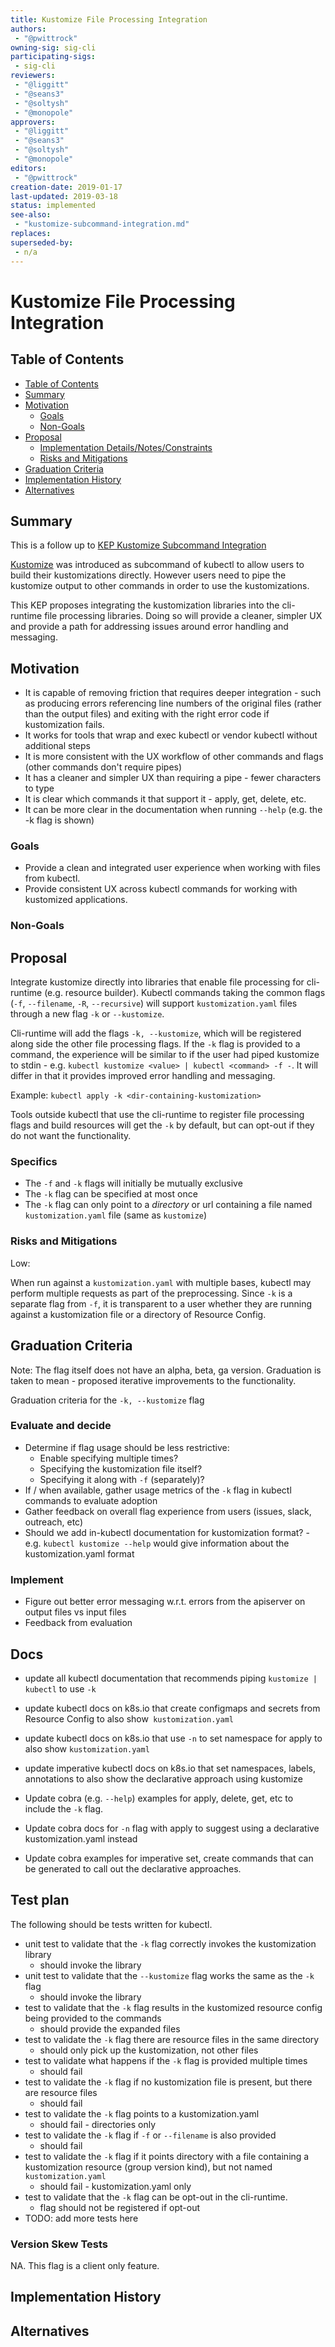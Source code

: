 ```yaml
---
title: Kustomize File Processing Integration
authors:
 - "@pwittrock"
owning-sig: sig-cli
participating-sigs:
 - sig-cli
reviewers:
 - "@liggitt"
 - "@seans3"
 - "@soltysh"
 - "@monopole"
approvers:
 - "@liggitt"
 - "@seans3"
 - "@soltysh"
 - "@monopole"
editors:
 - "@pwittrock"
creation-date: 2019-01-17
last-updated: 2019-03-18
status: implemented
see-also:
 - "kustomize-subcommand-integration.md"
replaces:
superseded-by:
 - n/a
---
```


# Kustomize File Processing Integration

## Table of Contents

<!-- toc -->
* [Table of Contents](#table-of-contents)
* [Summary](#summary)
* [Motivation](#motivation)
  * [Goals](#goals)
  * [Non-Goals](#non-goals)
* [Proposal](#proposal)
  * [Implementation Details/Notes/Constraints](#implementation-detailsnotesconstraints)
  * [Risks and Mitigations](#risks-and-mitigations)
* [Graduation Criteria](#graduation-criteria)
* [Implementation History](#implementation-history)
* [Alternatives](#alternatives)

[Tools for generating]: https://github.com/ekalinin/github-markdown-toc

<!-- /toc -->

## Summary

This is a follow up to [KEP Kustomize Subcommand Integration](kustomize-subcommand-integration.md)

[Kustomize](https://github.com/kubernetes-sigs/kustomize) was introduced as 
subcommand of kubectl to allow users to build their kustomizations directly.
However users need to pipe the kustomize output to other commands in order
to use the kustomizations.

This KEP proposes integrating the kustomization libraries into the cli-runtime
file processing libraries.  Doing so will provide a cleaner, simpler UX
and provide a path for addressing issues around error handling and messaging.

## Motivation

- It is capable of removing friction that requires deeper integration - such as producing errors referencing line
  numbers of the original files (rather than the output files) and exiting with the right error code if kustomization
  fails.
- It works for tools that wrap and exec kubectl or vendor kubectl without additional steps
- It is more consistent with the UX workflow of other commands and flags (other commands don't require pipes)
- It has a cleaner and simpler UX than requiring a pipe - fewer characters to type
- It is clear which commands it that support it - apply, get, delete, etc.
- It can be more clear in the documentation when running `--help` (e.g. the -k flag is shown)

### Goals

- Provide a clean and integrated user experience when working with files from kubectl.
- Provide consistent UX across kubectl commands for working with kustomized applications.

### Non-Goals

## Proposal

Integrate kustomize directly into libraries that enable file processing for cli-runtime (e.g. resource builder).
Kubectl commands taking the common flags (`-f`, `--filename`, `-R`, `--recursive`) will support `kustomization.yaml`
files through a new flag `-k` or `--kustomize`.

Cli-runtime will add the flags `-k, --kustomize`, which will be registered along side the other file processing
flags.  If the `-k` flag is provided to a command, the experience will be similar to if the user had piped
kustomize to stdin - e.g. `kubectl kustomize <value> | kubectl <command> -f -`.  It will differ in that it provides
improved error handling and messaging.

Example: `kubectl apply -k <dir-containing-kustomization>`

Tools outside kubectl that use the cli-runtime to register file processing flags and build resources will get the
`-k` by default, but can opt-out if  they do not want the functionality.

### Specifics

- The `-f` and `-k` flags will initially be mutually exclusive
- The `-k` flag can be specified at most once
- The `-k` flag can only point to a *directory* or url containing a file named `kustomization.yaml` file
  (same as `kustomize`)

### Risks and Mitigations

Low:

When run against a `kustomization.yaml` with multiple bases, kubectl may perform multiple requests as part of the
preprocessing.  Since `-k` is a separate flag from `-f`, it is transparent to a user whether they are running
against a kustomization file or a directory of Resource Config.

## Graduation Criteria

Note: The flag itself does not have an alpha, beta, ga version.  Graduation is taken to mean - proposed iterative
improvements to the functionality.

Graduation criteria for the `-k, --kustomize` flag

### Evaluate and decide

- Determine if flag usage should be less restrictive:
  - Enable specifying multiple times?
  - Specifying the kustomization file itself?
  - Specifying it along with `-f` (separately)?
- If / when available, gather usage metrics of the `-k` flag in kubectl commands to evaluate adoption
- Gather feedback on overall flag experience from users (issues, slack, outreach, etc)
- Should we add in-kubectl documentation for kustomization format? - e.g. `kubectl kustomize --help` would 
  give information about the kustomization.yaml format

### Implement

- Figure out better error messaging w.r.t. errors from the apiserver on output files vs input files
- Feedback from evaluation

## Docs

- update all kubectl documentation that recommends piping `kustomize | kubectl` to use `-k`
- update kubectl docs on k8s.io that create configmaps and secrets from Resource Config to also show` kustomization.yaml`
- update kubectl docs on k8s.io that use `-n` to set namespace for apply to also show `kustomization.yaml`
- update imperative kubectl docs on k8s.io that set namespaces, labels, annotations to also show the declarative
  approach using kustomize
  
- Update cobra (e.g. `--help`) examples for apply, delete, get, etc to include the `-k` flag.
- Update cobra docs for `-n` flag with apply to suggest using a declarative kustomization.yaml instead
- Update cobra examples for imperative set, create commands that can be generated to call out the declarative
  approaches.

## Test plan

The following should be tests written for kubectl.

- unit test to validate that the `-k` flag correctly invokes the kustomization library
  - should invoke the library
- unit test to validate that the `--kustomize` flag works the same as the `-k` flag
  - should invoke the library
- test to validate that the `-k` flag results in the kustomized resource config being provided to the commands
  - should provide the expanded files
- test to validate the `-k` flag there are resource files in the same directory
  - should only pick up the kustomization, not other files
- test to validate what happens if the `-k` flag is provided multiple times
  - should fail
- test to validate the `-k` flag if no kustomization file is present, but there are resource files
  - should fail
- test to validate the `-k` flag points to a kustomization.yaml
  - should fail - directories only
- test to validate the `-k` flag if `-f` or `--filename` is also provided
  - should fail
- test to validate the `-k` flag if it points directory with a file containing a kustomization resource
  (group version kind), but not named `kustomization.yaml`
  - should fail - kustomization.yaml only
- test to validate that the `-k` flag can be opt-out in the cli-runtime.
  - flag should not be registered if opt-out
- TODO: add more tests here

### Version Skew Tests

NA.  This flag is a client only feature.

## Implementation History

## Alternatives
